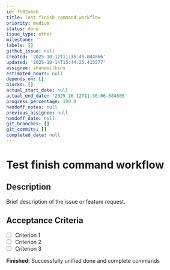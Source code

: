 ```yaml
---
id: f502abbb
title: Test finish command workflow
priority: medium
status: done
issue_type: other
milestone: ''
labels: []
github_issue: null
created: '2025-10-12T11:35:49.044866'
updated: '2025-10-14T15:44:25.415577'
assignee: shanewilkins
estimated_hours: null
depends_on: []
blocks: []
actual_start_date: null
actual_end_date: '2025-10-12T11:36:06.684505'
progress_percentage: 100.0
handoff_notes: null
previous_assignee: null
handoff_date: null
git_branches: []
git_commits: []
completed_date: null
---
```


# Test finish command workflow

## Description

Brief description of the issue or feature request.

## Acceptance Criteria

- [ ] Criterion 1
- [ ] Criterion 2
- [ ] Criterion 3

**Finished:** Successfully unified done and complete commands